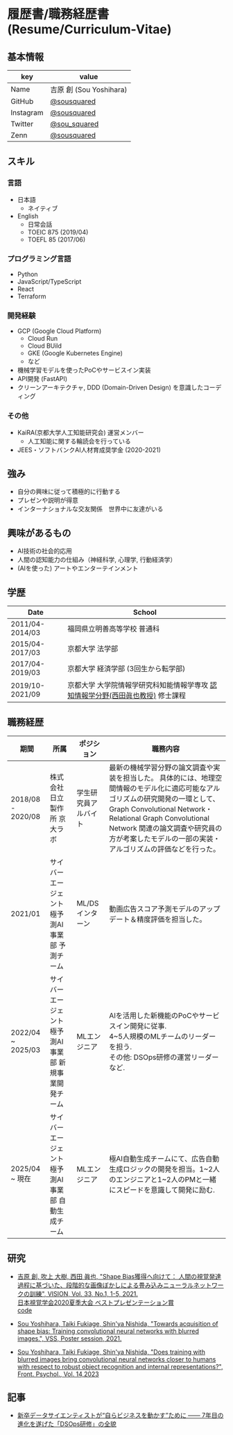 # 履歴書/職務経歴書 (Resume/Curriculum-Vitae)

## 基本情報
|key|value|
|---|-----|
|Name|吉原 創 (Sou Yoshihara)|
|GitHub|[@sousquared](https://github.com/sousquared)
|Instagram|[@sousquared](https://www.instagram.com/sousquared/)|
|Twitter|[@sou_squared](https://twitter.com/sou_squared)|
|Zenn|[@sousquared](https://zenn.dev/sousquared)|

## スキル
### 言語
- 日本語
  - ネイティブ
- English
  - 日常会話
  - TOEIC 875 (2019/04)
  - TOEFL 85 (2017/06)
  
### プログラミング言語
- Python
- JavaScript/TypeScript
- React
- Terraform

### 開発経験
- GCP (Google Cloud Platform)
  - Cloud Run
  - Cloud BUild
  - GKE (Google Kubernetes Engine)
  - など
- 機械学習モデルを使ったPoCやサービスイン実装
- API開発 (FastAPI)
- クリーンアーキテクチャ, DDD (Domain-Driven Design) を意識したコーディング

### その他
- KaiRA(京都大学人工知能研究会) 運営メンバー
    - 人工知能に関する輪読会を行っている
- JEES・ソフトバンクAI人材育成奨学金 (2020-2021)

## 強み
- 自分の興味に従って積極的に行動する
- プレゼンや説明が得意
- インターナショナルな交友関係　世界中に友達がいる


## 興味があるもの
- AI技術の社会的応用
- 人間の認知能力の仕組み（神経科学, 心理学, 行動経済学）
- (AIを使った) アートやエンターテインメント


## 学歴
|Date|School|
|----|-----|
|2011/04-2014/03|福岡県立明善高等学校 普通科|
|2015/04-2017/03|京都大学 法学部|
|2017/04-2019/03|京都大学 経済学部 (3回生から転学部)|
|2019/10-2021/09|京都大学 大学院情報学研究科知能情報学専攻 [認知情報学分野(西田眞也教授)][ci-lab] 修士課程 |

[ci-lab]:http://www.cog.ist.i.kyoto-u.ac.jp/

## 職務経歴
| 期間              | 所属                                                   | ポジション           | 職務内容 | 
| ----------------- | ------------------------------------------------------ | -------------------- | ---------------------------------------------------------------------------------------------------------------------------------------------------------------------------------------------------------------------------------------------------------------------------------------------- | 
| 2018/08 - 2020/08 | 株式会社日立製作所 京大ラボ                            | 学生研究員アルバイト | 最新の機械学習分野の論文調査や実装を担当した。 具体的には、地理空間情報のモデル化に適応可能なアルゴリズムの研究開発の一環として、 Graph Convolutional Network・Relational Graph Convolutional Network 関連の論文調査や研究員の方が考案したモデルの一部の実装・アルゴリズムの評価などを行った。 | 
| 2021/01           | サイバーエージェント 極予測AI事業部 予測チーム         | ML/DSインターン      | 動画広告スコア予測モデルのアップデート＆精度評価を担当した。 | 
| 2022/04 ~ 2025/03    | サイバーエージェント 極予測AI事業部 新規事業開発チーム | MLエンジニア         | AIを活用した新機能のPoCやサービスイン開発に従事.<br>4~5人規模のMLチームのリーダーを担う.<br>その他: DSOps研修の運営リーダーなど. | 
| 2025/04 ~ 現在    | サイバーエージェント 極予測AI事業部 自動生成チーム | MLエンジニア         | 極AI自動生成チームにて、広告自動生成ロジックの開発を担当。1~2人のエンジニアと1~2人のPMと一緒にスピードを意識して開発に励む.  | 


## 研究
- [吉原 創, 吹上 大樹, 西田 眞也, "Shape Bias獲得へ向けて： 
人間の視覚発達過程に基づいた、段階的な画像ぼかしによる畳み込みニューラルネットワークの訓練", VISION, Vol. 33, No.1, 1-5, 2021.](https://doi.org/10.24636/vision.33.1_1) <br>
[日本視覚学会2020夏季大会 ベストプレゼンテーション賞](https://sites.google.com/prod/view/vsj2020summer/home) <br>
[code](https://github.com/sousquared/blur-training/tree/v2.0/)

- [Sou Yoshihara, Taiki Fukiage, Shin'ya Nishida, 
"Towards acquisition of shape bias: Training convolutional neural networks with blurred images.", VSS, Poster session, 2021.](https://jov.arvojournals.org/article.aspx?articleid=2777412)

- [Sou Yoshihara, Taiki Fukiage, Shin'ya Nishida, "Does training with blurred images bring convolutional neural networks closer to humans with respect to robust object recognition and internal representations?", Front. Psychol., Vol. 14,2023](https://www.frontiersin.org/journals/psychology/articles/10.3389/fpsyg.2023.1047694/full)

[](
参考：https://github.com/okohs/Curriculum-Vitae-template
)

## 記事
- [新卒データサイエンティストが“自らビジネスを動かす”ために —— 7年目の進化を遂げた「DSOps研修」の全貌](https://developers.cyberagent.co.jp/blog/archives/34628/)
